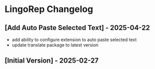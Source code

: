 # LingoRep Changelog

## [Add Auto Paste Selected Text] - 2025-04-22

- add ability to configure extension to auto paste selected text
- update translate package to latest version

## [Initial Version] - 2025-02-27
